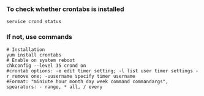 ### To check whether crontabs is installed
```
service crond status
```
### If not, use commands
```
# Installation
yum install crontabs
# Enable on system reboot
chkconfig --level 35 crond on
#crontab options: -e edit timer setting; -l list user timer settings -r remove one; -uusername specify timer username
#Format: "miniute hour month day week command commandargs", spearators: - range, * all, / every
```
